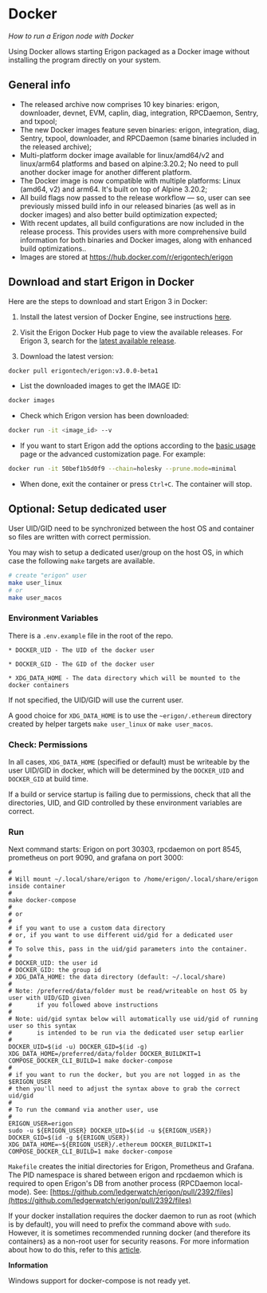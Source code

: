 # Docker
*How to run a Erigon node with Docker*

Using Docker allows starting Erigon packaged as a Docker image without installing the program directly on your system.

## General info

* The released archive now comprises 10 key binaries: erigon, downloader, devnet, EVM, caplin, diag, integration, RPCDaemon, Sentry, and txpool;
* The new Docker images feature seven binaries: erigon, integration, diag, Sentry, txpool, downloader, and RPCDaemon (same binaries included in the released archive);
* Multi-platform docker image available for linux/amd64/v2 and linux/arm64 platforms and based on alpine:3.20.2; No need to pull another docker image for another different platform.
* The Docker image is now compatible with multiple platforms: Linux (amd64, v2) and arm64. It's built on top of Alpine 3.20.2;
* All build flags now passed to the release workflow — so, user can see previously missed build info in our released binaries (as well as in docker images) and also better build optimization expected;
* With recent updates, all build configurations are now included in the release process. This provides users with more comprehensive build information for both binaries and Docker images, along with enhanced build optimizations..
* Images are stored at <https://hub.docker.com/r/erigontech/erigon>

## Download and start Erigon in Docker

Here are the steps to download and start Erigon 3 in Docker:

1. Install the latest version of Docker Engine, see instructions [here](https://docs.docker.com/engine/install/).

2. Visit the Erigon Docker Hub page to view the available releases. For Erigon 3, search for the [latest available release](https://hub.docker.com/r/erigontech/erigon/tags?name=v3).

3. Download the latest version:

```bash
docker pull erigontech/erigon:v3.0.0-beta1
```

* List the downloaded images to get the IMAGE ID:

```bash
docker images
```

* Check which Erigon version has been downloaded:

```bash
docker run -it <image_id> --v
```

* If you want to start Erigon add the options according to the [basic usage](/basic-usage.md) page or the advanced customization page. For example:

```bash
docker run -it 50bef1b5d0f9 --chain=holesky --prune.mode=minimal
```

* When done, exit the container or press `Ctrl+C`. The container will stop.

## Optional: Setup dedicated user

User UID/GID need to be synchronized between the host OS and container so files are written with correct permission.

You may wish to setup a dedicated user/group on the host OS, in which case the following `make` targets are available.

```bash
# create "erigon" user
make user_linux
# or
make user_macos
```

### Environment Variables

There is a `.env.example` file in the root of the repo.
```
* DOCKER_UID - The UID of the docker user

* DOCKER_GID - The GID of the docker user

* XDG_DATA_HOME - The data directory which will be mounted to the docker containers
```

If not specified, the UID/GID will use the current user.

A good choice for `XDG_DATA_HOME` is to use the `~erigon/.ethereum` directory created by helper targets `make user_linux` or `make user_macos`.

### Check: Permissions

In all cases, `XDG_DATA_HOME` (specified or default) must be writeable by the user UID/GID in docker, which will be determined by the `DOCKER_UID` and `DOCKER_GID` at build time.

If a build or service startup is failing due to permissions, check that all the directories, UID, and GID controlled by these environment variables are correct.

### Run

Next command starts: Erigon on port 30303, rpcdaemon on port 8545, prometheus on port 9090, and grafana on port 3000:

```
#
# Will mount ~/.local/share/erigon to /home/erigon/.local/share/erigon inside container
#
make docker-compose
#
# or
#
# if you want to use a custom data directory
# or, if you want to use different uid/gid for a dedicated user
#
# To solve this, pass in the uid/gid parameters into the container.
#
# DOCKER_UID: the user id
# DOCKER_GID: the group id
# XDG_DATA_HOME: the data directory (default: ~/.local/share)
#
# Note: /preferred/data/folder must be read/writeable on host OS by user with UID/GID given
#       if you followed above instructions
#
# Note: uid/gid syntax below will automatically use uid/gid of running user so this syntax
#       is intended to be run via the dedicated user setup earlier
#
DOCKER_UID=$(id -u) DOCKER_GID=$(id -g) XDG_DATA_HOME=/preferred/data/folder DOCKER_BUILDKIT=1 COMPOSE_DOCKER_CLI_BUILD=1 make docker-compose
#
# if you want to run the docker, but you are not logged in as the $ERIGON_USER
# then you'll need to adjust the syntax above to grab the correct uid/gid
#
# To run the command via another user, use
#
ERIGON_USER=erigon
sudo -u ${ERIGON_USER} DOCKER_UID=$(id -u ${ERIGON_USER}) DOCKER_GID=$(id -g ${ERIGON_USER}) XDG_DATA_HOME=~${ERIGON_USER}/.ethereum DOCKER_BUILDKIT=1 COMPOSE_DOCKER_CLI_BUILD=1 make docker-compose
```

`Makefile` creates the initial directories for Erigon, Prometheus and Grafana. The PID namespace is shared between erigon and rpcdaemon which is required to open Erigon's DB from another process (RPCDaemon local-mode). See: [https://github.com/ledgerwatch/erigon/pull/2392/files](https://github.com/ledgerwatch/erigon/pull/2392/files)

If your docker installation requires the docker daemon to run as root (which is by default), you will need to prefix the command above with `sudo`. However, it is sometimes recommended running docker (and therefore its containers) as a non-root user for security reasons. For more information about how to do this, refer to this [article](https://docs.docker.com/engine/install/linux-postinstall/#manage-docker-as-a-non-root-user).

<div class="warning">

**Information**

Windows support for docker-compose is not ready yet.
</div>